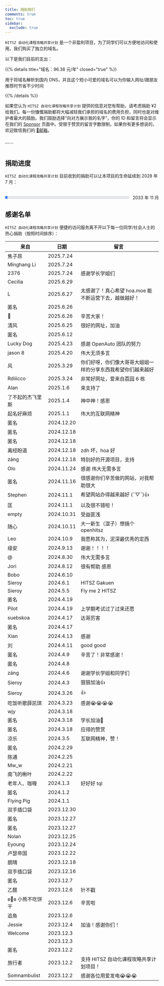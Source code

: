 ```yaml
---
title: 捐助我们
comments: true
toc: true
sidebar:
  exclude: true
---
```


`HITSZ 自动化课程攻略共享计划` 是一个非盈利项目，为了同学们可以方便地访问和使用，我们购买了独立的域名。

以下是我们目前的支出：

{{% details title="域名：96.38 元/年" closed="true" %}}

用于将域名解析到国内 DNS，并且这个短小可爱的域名可以为你输入网址/跟朋友推荐时节省不少时间

{{% /details %}}

如果您认为 `HITSZ 自动化课程攻略共享计划` 提供的信息对您有帮助，请考虑捐助 ¥2 给我们。每一份慷慨捐助都将大幅减轻我们承担的域名的费用负担，同时也是对维护者最大的鼓励。我们鼓励选择“向对方展示我的名字”，你的 ID 和留言将会显示在我们的 [Sponsor](https://hoa.moe/sponsor/) 页面中。受限于赞赏的留言字数限制，如果你有更多想说的，欢迎致信我们的 [📮邮箱](mailto:hi@hoa.moe)。

<br>
<img src="/images/sponsor.webp" alt="Reward_Code" style="zoom:25%; display: block; margin: 0 auto;" />
<br>

## 捐助进度

`HITSZ 自动化课程攻略共享计划` 目前收到的捐助可以让本项目的生命延续到 2028 年 7 月：

<br>
<div style="display: flex; align-items: center; width: 100%;">
    <div style="flex: 1; background-color: #e5e7eb; border-radius: 9999px; height: 10px; margin-right: 10px;">
        <div class="progress-bar" style="background-color: #3b82f6; height: 100%; border-radius: 9999px; width: 45%;"></div>
    </div>
    <span>2033 年 11 月</span>
</div>

<style>
.progress-bar {
    background-color: #3b82f6;
    animation: fill 3s forwards;
}

@keyframes fill {
    from {
        width: 0%;
    }
    to {
        width: 46%;
    }
}
</style>

<!-- 目前已经续费至 2027 年 11 月-->
<!-- 2023 年 11 月 -2024 年 11 月域名费用：$13.99 -> 101.70 -->
<!-- 2024 年 11 月 -2025 年 11 月域名费用：¥104 -->
<!-- 2025 年 11 月 -2027 年 11 月域名费用：¥192.76 -->
<!-- 2025 年 7 月 20 前端开发设备资助费用：¥50 -->
<!-- 贴纸周边费用：¥59 -->
<!-- 截止 2025.1.6 获得的捐助：¥515.9 -->
<!-- 截止 2025.1.6 的总支出：¥457.46 -->
<!-- 截止 2025.6.29 获得的捐助：¥719.78 -->
<!-- 截止 2025.6.29 的总支出：¥457.46 -->
<!-- 截止 2025.8.6 获得的捐助：¥1024.78 -->
<!-- 截止 2025.8.6 的总支出：¥507.46 -->

## 感谢名单

`HITSZ 自动化课程攻略共享计划` 便捷的访问服务离不开以下每一位同学/社会人士的热心捐助（按照时间排序）：

| 来自                | 日期       | 留言                              |
|-------------------|------------|----------------------------------|
| 焦子昂      | 2025.7.24  |   |
| Minghang Li      | 2025.7.24  |   |
| 2376      | 2025.7.24  | 感谢学长学姐们  |
| Cecilia      | 2025.6.29  |              |
| L      | 2025.6.27  | 太感谢了！真心希望 hoa.moe 能不断运营下去，越做越好！             |
| 匿名           | 2025.6.26        |    |
| 🦦          | 2025.6.26        | 辛苦大家！   |
| 清风             | 2025.6.25        | 很好的网址，加油   |
| 匿名             | 2025.6.12        |    |
| Lucky Dog             | 2025.4.23        | 感谢 OpenAuto 团队的努力   |
| jason 8             | 2025.4.20        | 伟大无须多言   |
| 风             | 2025.3.29        | 你们好呀，你们像大哥哥大姐姐一样的分享东西我希望你们越来越好   |
| Rdiiicco             | 2025.3.24        | 非常好网址，爱来自荔园 6 栋   |
| Alan             | 2025.1.6        | 来支持了   |
| 了不起的杰飞里斯 | 2025.1.4       | 神中神！感恩 |
| 起名好麻烦       | 2025.1.1    | 伟大的互联网精神 |
| 匿名             | 2024.12.20                   |  |
| 匿名            | 2024.12.18  |         |
| 匿名            | 2024.12.18  |         |
| 离经盼道            | 2024.12.18  | zdh 坏，hoa 好        |
| záng            | 2024.12.18  | 特别好的开源项目，支持       |
| Olo            | 2024.11.24  | 感谢 伟大无需多言        |
| 匿名            | 2024.11.16  | 很感谢你们辛苦做的网站，对我帮助很大         |
| Stephen            | 2024.11.1  | 希望网站办得越来越好 (¯▽¯)👍                                |
| 匡            | 2024.11.1  | 以及很不错啦！                                |
| empty            | 2024.10.31  | 受益匪浅                                |
| 随心            | 2024.10.11  | 大一新生（混子）想搞个 openhitsz                                |
| Leo            | 2024.10.9  | 我愿称其为，泥深最优秀的定西                                |
| 缘安            | 2024.9.13  | 谢谢！！！！                                |
| @            | 2024.8.30  | 伟大无需多言                                 |
| Jori            | 2024.8.12  | 很有帮助 感恩                                 |
| Bobo            | 2024.6.10  |                                  |
| Sieroy            | 2024.6.1  | HITSZ Gakuen                                 |
| Sieroy            | 2024.5.5  | Fly me 2 HITSZ                                 |
| 匿名            | 2024.4.19  |                                  |
| Pilot            | 2024.4.19  | 上学期考试过了过来还愿                                 |
| suebskoa            | 2024.4.17  | 达哥厉害                                 |
| 匿名            | 2024.4.17  |                                  |
| Xian            | 2024.4.13  | 感谢                                 |
| 刘            | 2024.4.11  | good good                                 |
| 匿名            | 2024.4.9  | 辛苦了！非常感谢！                                 |
| 匿名            | 2024.4.8  |                                  |
| záng              | 2024.4.6  | 谢谢学长学姐和同学们                |
| Sieroy            | 2024.4.3  | 狠狠加油👍                               |
| Sieroy            | 2024.3.26  | 👍                               |
| 吃饭听歌薛凯琪      | 2024.3.23  | 感谢😭😭😭😭                     |
| wjy               | 2024.3.18  |                                  |
| 匿名            | 2024.3.18  | 学长加油🫡                      |
| 匿名            | 2024.3.18  | 应得的赞赏                       |
| 凉乐                | 2024.3.5   | 互联网精神，赞！                  |
| 匿名            | 2024.2.29  |                                  |
| 陈通                | 2024.2.25  |                                  |
| Mw_w              | 2024.2.21  |                                  |
| 南飞的楸叶          | 2024.2.22  |                                  |
| 老年人、咖喱        | 2024.1.3   | 好好好 tql                        |
| 匿名            | 2024.1.2   |                                  |
| Flying Pig        | 2024.1.1   |                                  |
| 双手插口袋          | 2023.12.30 |                                  |
| 匿名            | 2023.12.27 |                                  |
| 匿名            | 2023.12.27 |                                  |
| Nolan             | 2023.12.25 |                                  |
| Eyoung            | 2023.12.24 |                                  |
| 卢瑟帝国            | 2023.12.22 |                                  |
| 朗晴                | 2023.12.18 |                                  |
| 双手插口袋          | 2023.12.16 |                                  |
| 匿名            | 2023.12.7  |                                  |
| 乙醛                | 2023.12.6  | 针不戳                           |
| ʚ🧸ɞ  小熊不吃饼干 | 2023.12.6  | 辛苦啦                           |
| 追鱼                | 2023.12.6  |                                  |
| Jessie            | 2023.12.4  | 加油！感谢你们！                   |
| Welcome           | 2023.12.3  |                                  |
|                   | 2023.12.3  |                                  |
| 匿名            | 2023.12.2  |                                  |
| 旅行者              | 2023.12.2  | 支持 HITSZ 自动化课程攻略共享计划项目！ |
| Somnambulist      | 2023.12.2  | 感谢各位用爱发电😭😭😭             |
